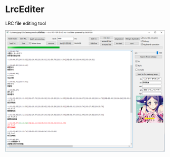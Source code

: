 # LrcEditer
LRC file editing tool

![image](https://github.com/gxup320/LrcEditer/blob/main/imgs/img1.png)
